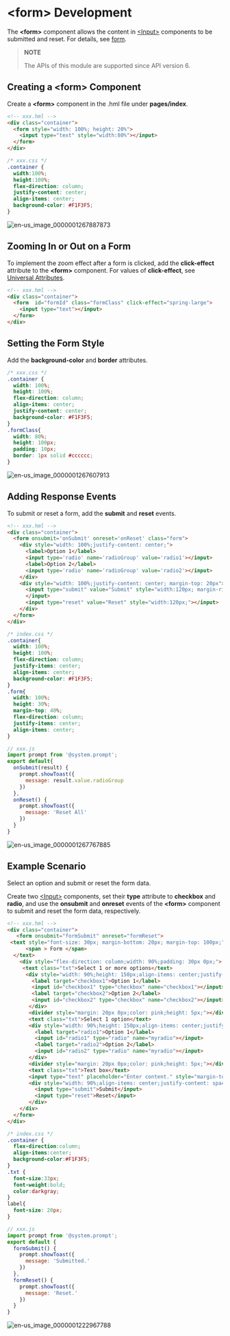 # \<form> Development

The **\<form>** component allows the content in [\<Input>](../reference/arkui-js/js-components-basic-input.md) components to be submitted and reset. For details, see [form](../reference/arkui-js/js-components-container-form.md).


> **NOTE**
>
> The APIs of this module are supported since API version 6.


## Creating a \<form> Component

Create a **\<form>** component in the .hml file under **pages/index**.
```html
<!-- xxx.hml -->
<div class="container">
  <form style="width: 100%; height: 20%">  
    <input type="text" style="width:80%"></input>
  </form>
</div>
```

```css
/* xxx.css */
.container {
  width:100%;
  height:100%;
  flex-direction: column;
  justify-content: center;
  align-items: center;
  background-color: #F1F3F5;
}
```

![en-us_image_0000001267887873](figures/en-us_image_0000001267887873.png)


## Zooming In or Out on a Form

To implement the zoom effect after a form is clicked, add the **click-effect** attribute to the **\<form>** component. For values of **click-effect**, see [Universal Attributes](../reference/arkui-js/js-components-common-attributes.md).
```html
<!-- xxx.hml -->
<div class="container">
  <form  id="formId" class="formClass" click-effect="spring-large">
    <input type="text"></input>  
  </form>
</div>
```


## Setting the Form Style


Add the **background-color** and **border** attributes.


```css
/* xxx.css */
.container {
  width: 100%;
  height: 100%;
  flex-direction: column;
  align-items: center;
  justify-content: center;
  background-color: #F1F3F5;
}
.formClass{
  width: 80%;
  height: 100px;
  padding: 10px;
  border: 1px solid #cccccc;
}
```


![en-us_image_0000001267607913](figures/en-us_image_0000001267607913.gif)


## Adding Response Events

To submit or reset a form, add the **submit** and **reset** events.

```html
<!-- xxx.hml -->
<div class="container">
  <form onsubmit='onSubmit' onreset='onReset' class="form">
    <div style="width: 100%;justify-content: center;">
      <label>Option 1</label>
      <input type='radio' name='radioGroup' value='radio1'></input>
      <label>Option 2</label>
      <input type='radio' name='radioGroup' value='radio2'></input>
    </div>
    <div style="width: 100%;justify-content: center; margin-top: 20px">
      <input type="submit" value="Submit" style="width:120px; margin-right:20px;" >   
      </input>
      <input type="reset" value="Reset" style="width:120px;"></input>
    </div>
  </form>
</div>
```

```css
/* index.css */
.container{
  width: 100%;
  height: 100%;
  flex-direction: column;
  justify-items: center;
  align-items: center;
  background-color: #F1F3F5;
}
.form{
  width: 100%;
  height: 30%;
  margin-top: 40%;
  flex-direction: column;
  justify-items: center;
  align-items: center;
}
```

```js
// xxx.js
import prompt from '@system.prompt';
export default{
  onSubmit(result) {
    prompt.showToast({
      message: result.value.radioGroup
    })
  },
  onReset() {
    prompt.showToast({
      message: 'Reset All'
    })
  }
}
```


![en-us_image_0000001267767885](figures/en-us_image_0000001267767885.gif)


## Example Scenario

Select an option and submit or reset the form data.

Create two [\<Input>](../reference/arkui-js/js-components-basic-input.md) components, set their **type** attribute to **checkbox** and **radio**, and use the **onsubmit** and **onreset** events of the **\<form>** component to submit and reset the form data, respectively.

```html
<!-- xxx.hml -->
<div class="container">
   <form onsubmit="formSubmit" onreset="formReset">
 <text style="font-size: 30px; margin-bottom: 20px; margin-top: 100px;">
      <span > Form </span>
  </text>
    <div style="flex-direction: column;width: 90%;padding: 30px 0px;">
     <text class="txt">Select 1 or more options</text>
      <div style="width: 90%;height: 150px;align-items: center;justify-content: space-around;">
        <label target="checkbox1">Option 1</label>
        <input id="checkbox1" type="checkbox" name="checkbox1"></input>
        <label target="checkbox2">Option 2</label>
        <input id="checkbox2" type="checkbox" name="checkbox2"></input>
       </div>
       <divider style="margin: 20px 0px;color: pink;height: 5px;"></divider>
       <text class="txt">Select 1 option</text>
       <div style="width: 90%;height: 150px;align-items: center;justify-content: space-around;">
         <label target="radio1">Option 1</label>
         <input id="radio1" type="radio" name="myradio"></input>
         <label target="radio2">Option 2</label>
         <input id="radio2" type="radio" name="myradio"></input>
       </div>
       <divider style="margin: 20px 0px;color: pink;height: 5px;"></divider>
       <text class="txt">Text box</text>
       <input type="text" placeholder="Enter content." style="margin-top: 50px;"></input>
       <div style="width: 90%;align-items: center;justify-content: space-between;margin: 40px;">
         <input type="submit">Submit</input>
         <input type="reset">Reset</input>
       </div>
    </div>
  </form>
</div>
```

```css
/* index.css */
.container {
  flex-direction:column;
  align-items:center;
  background-color:#F1F3F5;
}
.txt {
  font-size:33px;
  font-weight:bold;
  color:darkgray;
}
label{
  font-size: 20px;
}
```

```js
// xxx.js
import prompt from '@system.prompt';
export default {
  formSubmit() {
    prompt.showToast({
      message: 'Submitted.'
    })
  },
  formReset() {
    prompt.showToast({
      message: 'Reset.'
    })
  }
}
```

![en-us_image_0000001222967788](figures/en-us_image_0000001222967788.gif)

